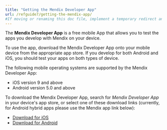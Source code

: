 ```yaml
---
title: "Getting the Mendix Developer App"
url: /refguide7/getting-the-mendix-app/
#If moving or renaming this doc file, implement a temporary redirect and let the respective team know they should update the URL in the product. See Mapping to Products for more details.
---
```

The **Mendix Developer App** is a free mobile App that allows you to test the apps you develop with Mendix on your device.

To use the app, download the Mendix Developer App onto your mobile device from the appropriate app store. If you develop for both Android and iOS, you should test your apps on both types of device.

The following mobile operating systems are supported by the Mendix Developer App:

* iOS version 9 and above
* Android version 5.0 and above

To download the Mendix Developer App, search for *Mendix Developer App* in your device's app store, or select one of these download links (currently, for Android hybrid apps please use the Mendix app link below):

* [Download for iOS](https://apps.apple.com/app/mendix-developer-app/id922423316)
* [Download for Android](https://play.google.com/store/apps/details?id=com.mendix.SprintrMobile)
